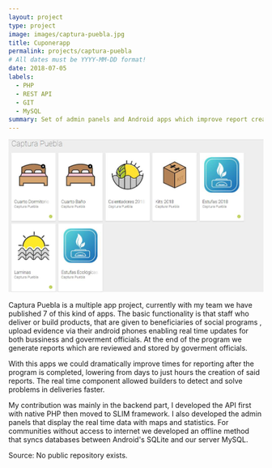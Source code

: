 ```yaml
---
layout: project
type: project
image: images/captura-puebla.jpg
title: Cuponerapp
permalink: projects/captura-puebla
# All dates must be YYYY-MM-DD format!
date: 2018-07-05
labels:
  - PHP
  - REST API
  - GIT
  - MySQL
summary: Set of admin panels and Android apps which improve report creation for social programs for the state of Puebla in Mexico
---
```


<img class="ui medium right floated rounded image" src="../images/captura-puebla-home.jpg">

Captura Puebla is a multiple app project, currently with my team we have published 7 of this kind of apps. The basic functionality is that staff who deliver or build products, that are given to beneficiaries of social programs , upload evidence via their android phones enabling real time updates for both bussiness and goverment officials. At the end of the program we generate reports which are reviewed and stored by goverment officials.

With this apps we could dramatically improve times for reporting after the program is completed, lowering from days to just hours the creation of said reports. The real time component allowed builders to detect and solve problems in deliveries faster.

My contribution was mainly in the backend part, I developed the API first with native PHP then moved to SLIM framework. I also developed the admin panels that display the real time data with maps and statistics. For communities without access to internet we developed an offline method that syncs databases between Android's SQLite and our server MySQL.

Source: No public repository exists.

